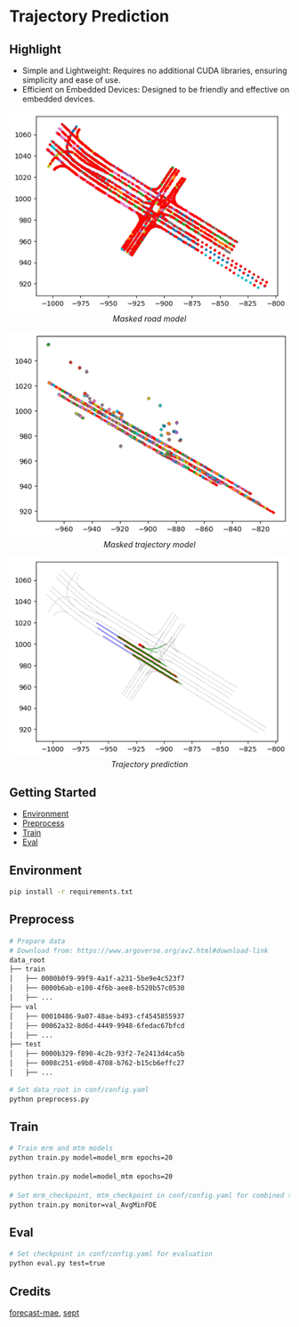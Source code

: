 # Trajectory Prediction

## Highlight

- Simple and Lightweight: Requires no additional CUDA libraries, ensuring simplicity and ease of use.
- Efficient on Embedded Devices: Designed to be friendly and effective on embedded devices.

<p align="center">
    <img src="https://raw.githubusercontent.com/KexianShen/trajectory-prediction/media/mrm.png?raw=true"><br/>
    <em>Masked road model</em>
</p>

<p align="center">
    <img src="https://raw.githubusercontent.com/KexianShen/trajectory-prediction/media/mtm.png?raw=true"><br/>
    <em>Masked trajectory model</em>
</p>

<p align="center">
    <img src="https://raw.githubusercontent.com/KexianShen/trajectory-prediction/media/all.png?raw=true"><br/>
    <em>Trajectory prediction</em>
</p>

## Getting Started

- [Environment](#environment)
- [Preprocess](#preprocess)
- [Train](#train)
- [Eval](#eval)

## Environment

```bash
pip install -r requirements.txt
```

## Preprocess

```bash
# Prepare data
# Download from: https://www.argoverse.org/av2.html#download-link
data_root
├── train
│   ├── 0000b0f9-99f9-4a1f-a231-5be9e4c523f7
│   ├── 0000b6ab-e100-4f6b-aee8-b520b57c0530
│   ├── ...
├── val
│   ├── 00010486-9a07-48ae-b493-cf4545855937
│   ├── 00062a32-8d6d-4449-9948-6fedac67bfcd
│   ├── ...
├── test
│   ├── 0000b329-f890-4c2b-93f2-7e2413d4ca5b
│   ├── 0008c251-e9b0-4708-b762-b15cb6effc27
│   ├── ...
```

```bash
# Set data_root in conf/config.yaml
python preprocess.py
```

## Train

```bash
# Train mrm and mtm models
python train.py model=model_mrm epochs=20

python train.py model=model_mtm epochs=20

# Set mrm_checkpoint, mtm_checkpoint in conf/config.yaml for combined training
python train.py monitor=val_AvgMinFDE
```

## Eval

```bash
# Set checkpoint in conf/config.yaml for evaluation
python eval.py test=true
```

## Credits
[forecast-mae](https://github.com/jchengai/forecast-mae), [sept](https://arxiv.org/abs/2309.15289)
